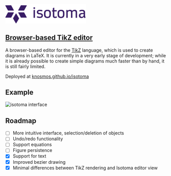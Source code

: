 <img src=assets/isotoma.png width=50%>

## [Browser-based TikZ editor](https://knosmos.github.io/isotoma)

A browser-based editor for the [TikZ](http://www.texample.net/tikz/) language, which is used to create diagrams in LaTeX. It is currently in a very early stage of development; while it is already possible to create simple diagrams much faster than by hand, it is still fairly limited.

Deployed at [knosmos.github.io/isotoma](https://knosmos.github.io/isotoma)

## Example
![isotoma interface](https://user-images.githubusercontent.com/30610197/221038131-f0544837-0020-4214-996a-9fb4cf963713.png)

## Roadmap
- [ ] More intuitive interface, selection/deletion of objects
- [ ] Undo/redo functionality
- [ ] Support equations
- [ ] Figure persistence
- [x] Support for text
- [x] Improved bezier drawing
- [x] Minimal differences between TikZ rendering and Isotoma editor view
